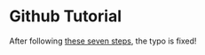 # Github Tutorial

After following [these seven steps](https://jarv.is/notes/how-to-pull-request-fork-github/), the typo is fixed!

<!--
The basic procedure for contributing a change to a project on github is as follows:

1. Fork the project
1. Make changes to the forked project
1. Submit a "pull request" to the original project

The maintainer of the original project then reviews the changes and decides whether to accept or reject the pull request.
-->


<!--
In this tutorial, you will learn how to integrate git with github.
Github is a website for hosting git repos.
Many others exist (e.g. bitbucket and gitlab),
but github is the most popular and so it is what we will use in this class.
The techniques for using the other services are essentially the same.

##

Use the official github documentation to:

1. If you don't already have a github account, create one by [clicking here](https://github.com/join).
   You may use any username you want for the account, and it does not have to match your CMC account.
   I recommend using your full name, if it is available, as this account can serve as a "portfolio" for when you apply to jobs in the future.
   
1. Create a new repo by following [these official github instructions](https://help.github.com/en/github/creating-cloning-and-archiving-repositories/creating-a-new-repository).
   You should call your repo `firstrepo` and initialize it to be empty.
-->
